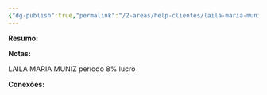```yaml
---
{"dg-publish":true,"permalink":"/2-areas/help-clientes/laila-maria-muniz-9074/","dgPassFrontmatter":true,"created":"2025-07-01T13:21:51.721-03:00","updated":"2025-07-01T13:22:50.015-03:00"}
---
```


**Resumo:**

**Notas:**

LAILA MARIA MUNIZ
período
8% lucro

**Conexões:**

